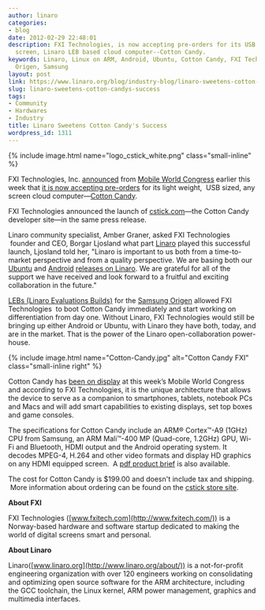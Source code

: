 ```yaml
---
author: linaro
categories:
- blog
date: 2012-02-29 22:48:01
description: FXI Technologies, is now accepting pre-orders for its USB sized, any
  screen, Linaro LEB based cloud computer--Cotton Candy.
keywords: Linaro, Linux on ARM, Android, Ubuntu, Cotton Candy, FXI Technologies, Hardware
  Origen, Samsung
layout: post
link: https://www.linaro.org/blog/industry-blog/linaro-sweetens-cotton-candys-success/
slug: linaro-sweetens-cotton-candys-success
tags:
- Community
- Hardwares
- Industry
title: Linaro Sweetens Cotton Candy's Success
wordpress_id: 1311
---
```


{% include image.html name="logo_cstick_white.png" class="small-inline" %}

FXI Technologies, Inc. [announced](http://www.cstick.com/showthread.php?25-Fxi-launches-cotton-candy-developer-site-takes-pre-orders) from [Mobile World Congress](http://www.mobileworldcongress.com/index.html) earlier this week that [it is now accepting pre-orders](http://store.cstick.com/) for its light weight,  USB sized, any screen cloud computer—[Cotton Candy](http://www.fxitech.com/products/).


FXI Technologies announced the launch of [cstick.com](http://www.cstick.com/)—the Cotton Candy developer site—in the same press release.

Linaro community specialist, Amber Graner, asked FXI Technologies  founder and CEO, Borgar Ljosland what part [Linaro](http://www.linaro.org/) played this successful launch, Ljosland told her, "Linaro is important to us both from a time-to-market perspective and from a quality perspective. We are basing both our [Ubuntu](https://wiki.linaro.org/Platform/DevPlatform/Ubuntu/ImageInstallation) and [Android](https://android-build.linaro.org/builds/~linaro-android/origen-ics-gcc46-samsunglt-stable-blob-12.02-release/) [releases on Linaro](http://www.linaro.org/downloads/1202). We are grateful for all of the support we have received and look forward to a fruitful and exciting collaboration in the future."

[LEBs (Linaro Evaluations Builds)](http://www.linaro.org/downloads/1202) for the [Samsung Origen](http://www.origenboard.org/About_us) allowed FXI Technologies  to boot Cotton Candy immediately and start working on differentiation from day one. Without Linaro, FXI Technologies would still be bringing up either Android or Ubuntu, with Linaro they have both, today, and are in the market. That is the power of the Linaro open-collaboration power-house.

{% include image.html name="Cotton-Candy.jpg" alt="Cotton Candy FXI" class="small-inline right" %}

Cotton Candy has [been on display](http://mymwc.mobileworldcongress.com/exhibitors/fxi-technologies-as) at this week’s Mobile World Congress and according to FXI Technologies, it is the unique architecture that allows the device to serve as a companion to smartphones, tablets, notebook PCs and Macs and will add smart capabilities to existing displays, set top boxes and game consoles.

The specifications for Cotton Candy include an ARM® Cortex™-A9 (1GHz) CPU from Samsung, an ARM Mali™-400 MP (Quad-core, 1.2GHz) GPU, Wi-Fi and Bluetooth, HDMI output and the Android operating system. It decodes MPEG-4, H.264 and other video formats and display HD graphics on any HDMI equipped screen.  A [pdf product brief](http://www.fxitech.com/wp-content/uploads/2010/12/productbrief_cottoncandy.pdf) is also available.

The cost for Cotton Candy is $199.00 and doesn't include tax and shipping.  More information about ordering can be found on the [cstick store site](http://store.cstick.com/).

**About FXI**

FXI Technologies ([www.fxitech.com](http://www.fxitech.com/)) is a Norway-based hardware and software startup dedicated to making the world of digital screens smart and personal.

**About Linaro**

Linaro([www.linaro.org](http://www.linaro.org/about/)) is a not-for-profit engineering organization with over 120 engineers working on consolidating and optimizing open source software for the ARM architecture, including the GCC toolchain, the Linux kernel, ARM power management, graphics and multimedia interfaces.